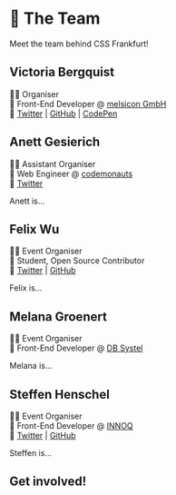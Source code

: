 

# :dancers: The Team

Meet the team behind CSS Frankfurt!

## Victoria Bergquist

:sassy_woman: Organiser</br>
:office: Front-End Developer @ [melsicon GmbH](https://melsicon.de)</br>
:love_letter: [Twitter](https://twitter.com/vicbergquist)  |  [GitHub](https://github.com/vicbergquist)  |  [CodePen](https://codepen.io/vicbergquist)

## Anett Gesierich

:sassy_woman: Assistant Organiser</br>
:office: Web Engineer @ [codemonauts](https://codemonauts.com)</br>
:love_letter: [Twitter](https://twitter.com/emsuiko)

Anett is...

## Felix Wu

:sassy_man: Event Organiser</br>
:briefcase: Student, Open Source Contributor</br>
:love_letter: [Twitter](https://twitter.com/flxwu)  |  [GitHub](https://github.com/flxwu)

Felix is...

## Melana Groenert

:sassy_woman: Event Organiser</br>
:office: Front-End Developer @ [DB Systel](https://dbsystel.de)

Melana is...

## Steffen Henschel

:sassy_man: Event Organiser</br>
:office: Front-End Developer @ [INNOQ](https://innoq.de)</br>
:love_letter: [Twitter](https://twitter.com/blynxical)  |  [GitHub](https://github.com/blynxical)

Steffen is...

## Get involved!